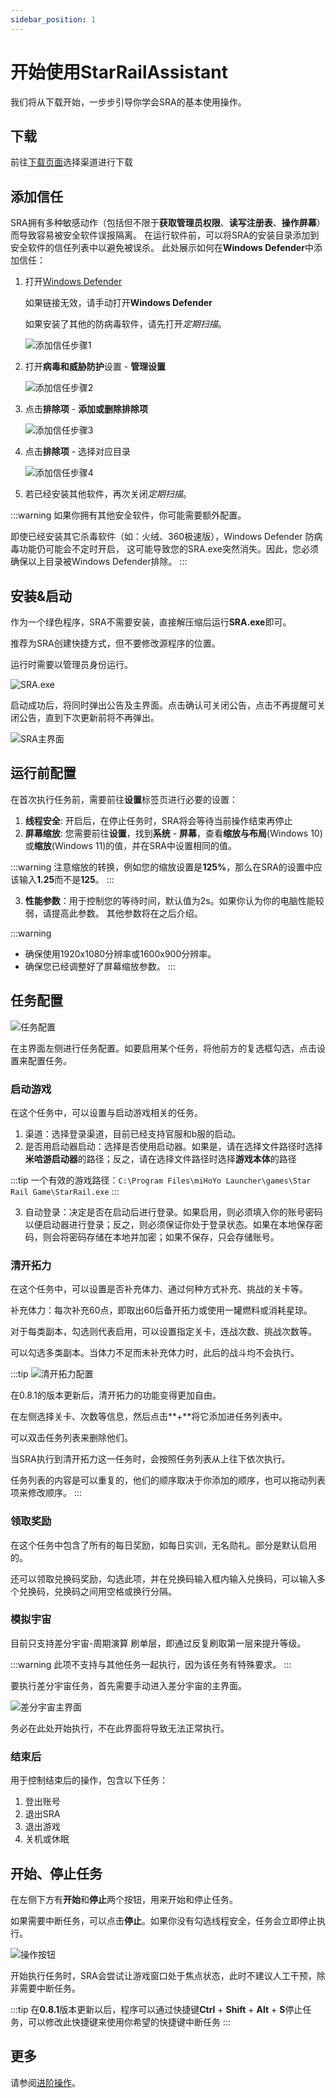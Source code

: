 ```yaml
---
sidebar_position: 1
---
```


# 开始使用StarRailAssistant
我们将从下载开始，一步步引导你学会SRA的基本使用操作。

## 下载
前往[下载页面](https://starrailassistant.top/SRA/download.html)选择渠道进行下载

## 添加信任
SRA拥有多种敏感动作（包括但不限于**获取管理员权限**、**读写注册表**、**操作屏幕**）而导致容易被安全软件误报隔离。
在运行软件前，可以将SRA的安装目录添加到安全软件的信任列表中以避免被误杀。
此处展示如何在**Windows Defender**中添加信任：

1. 打开[Windows Defender](ms-settings:windowsdefender)

   如果链接无效，请手动打开**Windows Defender**

   如果安装了其他的防病毒软件，请先打开*定期扫描*。

   ![添加信任步骤1](/img/trust/truststep1.png)

2. 打开**病毒和威胁防护**设置 - **管理设置**

   ![添加信任步骤2](/img/trust/truststep2.png)

3. 点击**排除项** - **添加或删除排除项**

   ![添加信任步骤3](/img/trust/truststep3.png)

4. 点击**排除项** - 选择对应目录

   ![添加信任步骤4](/img/trust/truststep4.png)

5. 若已经安装其他软件，再次关闭*定期扫描*。

:::warning
如果你拥有其他安全软件，你可能需要额外配置。

即使已经安装其它杀毒软件（如：火绒、360极速版），Windows Defender 防病毒功能仍可能会不定时开启， 这可能导致您的SRA.exe突然消失。因此，您必须确保以上目录被Windows Defender排除。
:::

## 安装&启动
作为一个绿色程序，SRA不需要安装，直接解压缩后运行**SRA.exe**即可。

推荐为SRA创建快捷方式，但不要修改源程序的位置。

运行时需要以管理员身份运行。

![SRA.exe](/img/use/software.png)

启动成功后，将同时弹出公告及主界面。点击确认可关闭公告，点击不再提醒可关闭公告，直到下次更新前将不再弹出。

![SRA主界面](/img/use/softwaremain.png)

## 运行前配置
在首次执行任务前，需要前往**设置**标签页进行必要的设置：
1. **线程安全**: 开启后，在停止任务时，SRA将会等待当前操作结束再停止
2. **屏幕缩放**: 您需要前往**设置**，找到**系统** - **屏幕**，查看**缩放与布局**(Windows 10)或**缩放**(Windows 11)的值，并在SRA中设置相同的值。

:::warning
注意缩放的转换，例如您的缩放设置是**125%**，那么在SRA的设置中应该输入**1.25**而不是**125**。
:::

3. **性能参数**：用于控制您的等待时间，默认值为2s。如果你认为你的电脑性能较弱，请提高此参数。
其他参数将在之后介绍。

:::warning
- 确保使用1920x1080分辨率或1600x900分辨率。
- 确保您已经调整好了屏幕缩放参数。
:::

## 任务配置
![任务配置](/img/use/mission.png)

在主界面左侧进行任务配置。如要启用某个任务，将他前方的复选框勾选，点击设置来配置任务。

### 启动游戏
在这个任务中，可以设置与启动游戏相关的任务。

1. 渠道：选择登录渠道，目前已经支持官服和b服的启动。
2. 是否用启动器启动：选择是否使用启动器。如果是，请在选择文件路径时选择**米哈游启动器**的路径；反之，请在选择文件路径时选择**游戏本体**的路径

:::tip
一个有效的游戏路径：`C:\Program Files\miHoYo Launcher\games\Star Rail Game\StarRail.exe`
:::

3. 自动登录：决定是否在启动后进行登录。如果启用，则必须填入你的账号密码以便启动器进行登录；反之，则必须保证你处于登录状态。如果在本地保存密码，则会将密码存储在本地并加密；如果不保存，只会存储账号。

### 清开拓力
在这个任务中，可以设置是否补充体力、通过何种方式补充、挑战的关卡等。

补充体力：每次补充60点，即取出60后备开拓力或使用一罐燃料或消耗星琼。

对于每类副本，勾选则代表启用，可以设置指定关卡，连战次数、挑战次数等。

可以勾选多类副本。当体力不足而未补充体力时，此后的战斗均不会执行。

:::tip
![清开拓力配置](/img/use/msc.png)

在0.8.1的版本更新后，清开拓力的功能变得更加自由。

在左侧选择关卡、次数等信息，然后点击**+**将它添加进任务列表中。

可以双击任务列表来删除他们。

当SRA执行到清开拓力这一任务时，会按照任务列表从上往下依次执行。

任务列表的内容是可以重复的，他们的顺序取决于你添加的顺序，也可以拖动列表项来修改顺序。
:::

### 领取奖励
在这个任务中包含了所有的每日奖励，如每日实训，无名勋礼。部分是默认启用的。

还可以领取兑换码奖励，勾选此项，并在兑换码输入框内输入兑换码，可以输入多个兑换码，兑换码之间用空格或换行分隔。

### 模拟宇宙
目前只支持差分宇宙-周期演算 刷单层，即通过反复刷取第一层来提升等级。

:::warning
此项不支持与其他任务一起执行，因为该任务有特殊要求。
:::

要执行差分宇宙任务，首先需要手动进入差分宇宙的主界面。

![差分宇宙主界面](/img/use/universehome.png)

务必在此处开始执行，不在此界面将导致无法正常执行。

### 结束后
用于控制结束后的操作，包含以下任务：
1. 登出账号
2. 退出SRA
3. 退出游戏
4. 关机或休眠

## 开始、停止任务
在左侧下方有**开始**和**停止**两个按钮，用来开始和停止任务。

如果需要中断任务，可以点击**停止**。如果你没有勾选线程安全，任务会立即停止执行。

![操作按钮](/img/use/operation.png)

开始执行任务时，SRA会尝试让游戏窗口处于焦点状态，此时不建议人工干预，除非需要中断任务。

:::tip
在**0.8.1**版本更新以后，程序可以通过快捷键**Ctrl** + **Shift** + **Alt** + **S**停止任务，可以修改此快捷键来使用你希望的快捷键中断任务
:::

## 更多
请参阅[进阶操作](/docs/get-started/getstarted.md)。
